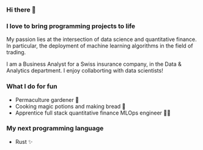### Hi there 👋

<!--
**kbantoec/kbantoec** is a ✨ _special_ ✨ repository because its `README.md` (this file) appears on your GitHub profile.

Here are some ideas to get you started:

- 🔭 I’m currently working on ...
- 🌱 I’m currently learning ...
- 👯 I’m looking to collaborate on ...
- 🤔 I’m looking for help with ...
- 💬 Ask me about ...
- 📫 How to reach me: ...
- 😄 Pronouns: ...
- ⚡ Fun fact: ...
-->

### I love to bring programming projects to life

My passion lies at the intersection of data science and quantitative finance. In particular, the deployment of machine learning algorithms in the field of trading.

I am a Business Analyst for a Swiss insurance company, in the Data & Analytics department. I enjoy collaborting with data scientists!

### What I do for fun
* Permaculture gardener 🌱
* Cooking magic potions and making bread 🍞
* Apprentice full stack quantitative finance MLOps engineer 👨‍💻

### My next programming language
* Rust ✨ 
